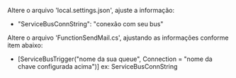 

Altere o arquivo 'local.settings.json', ajuste a informação:
- "ServiceBusConnString": "conexão com seu bus"

Altere o arquivo 'FunctionSendMail.cs', ajustando as informações conforme item abaixo:
- [ServiceBusTrigger("nome da sua queue", Connection = "nome da chave configurada acima")] ex: ServiceBusConnString